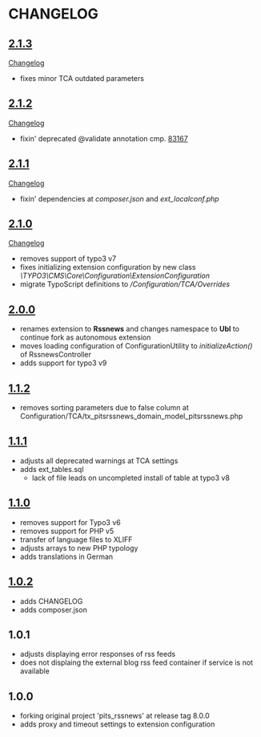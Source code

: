 # CHANGELOG

## [2.1.3](https://github.com/ubleipzig/tx-rssnews/tree/2.1.3)
[Changelog](https://github.com/ubleipzig/tx-rssnews/compare/2.1.2...2.1.3)

* fixes minor TCA outdated parameters

## [2.1.2](https://github.com/ubleipzig/tx-rssnews/tree/2.1.2)
[Changelog](https://github.com/ubleipzig/tx-rssnews/compare/2.1.1...2.1.2)

* fixin' deprecated @validate annotation cmp. [83167](https://docs.typo3.org/c/typo3/cms-core/main/en-us/Changelog/9.3/Deprecation-83167-ReplaceValidateWithTYPO3CMSExtbaseAnnotationValidate.html)

## [2.1.1](https://github.com/ubleipzig/tx-rssnews/tree/2.1.1)
[Changelog](https://github.com/ubleipzig/tx-rssnews/compare/2.1.0...2.1.1)

* fixin' dependencies at _composer.json_ and _ext_localconf.php_

## [2.1.0](https://github.com/ubleipzig/tx-rssnews/tree/2.1.0)
[Changelog](https://github.com/ubleipzig/tx-rssnews/compare/2.0.0...2.1.0)

* removes support of typo3 v7
* fixes initializing extension configuration by new class _\TYPO3\CMS\Core\Configuration\ExtensionConfiguration_
* migrate TypoScript definitions to _/Configuration/TCA/Overrides_

## [2.0.0](https://github.com/ubleipzig/tx-rssnews/tree/2.0.0)

* renames extension to **Rssnews** and changes namespace to **Ubl** to continue fork as autonomous extension
* moves loading configuration of ConfigurationUtility to _initializeAction()_ of RssnewsController 
* adds support for typo3 v9

## [1.1.2](https://github.com/ubleipzig/tx-rssnews-deprecated/tree/1.1.2)

* removes sorting parameters due to false column at Configuration/TCA/tx_pitsrssnews_domain_model_pitsrssnews.php

## [1.1.1](https://github.com/ubleipzig/tx-rssnews-deprecated/tree/1.1.1)

* adjusts all deprecated warnings at TCA settings
* adds ext_tables.sql
    * lack of file leads on uncompleted install of table at typo3 v8

## [1.1.0](https://github.com/ubleipzig/tx-rssnews-deprecated/tree/1.1.0)

* removes support for Typo3 v6
* removes support for PHP v5
* transfer of language files to XLIFF  
* adjusts arrays to new PHP typology
* adds translations in German

## [1.0.2](https://github.com/ubleipzig/tx-rssnews-deprecated/tree/1.0.2)

* adds CHANGELOG
* adds composer.json

## 1.0.1

* adjusts displaying error responses of rss feeds
* does not displaing the external blog rss feed container if service is not available

## 1.0.0

* forking original project 'pits_rssnews' at release tag 8.0.0
* adds proxy and timeout settings to extension configuration 
